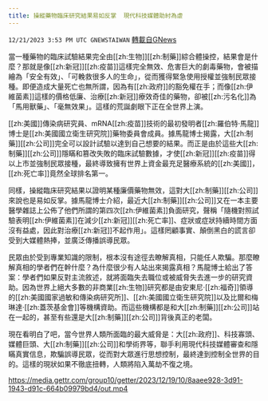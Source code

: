 ```yaml
---
title: 操縱藥物臨床研究結果易如反掌  現代科技媒體助紂為虐
---
```

`12/21/2023 3:53 PM UTC GNEWSTAIWAN` [轉載自GNews](https://gnews.org/articles/2137135)



當一種藥物的臨床試驗結果完全由[[zh:生物]][[zh:制藥]]綜合體操控，結果會是什麼？那就是像[[zh:新冠]][[zh:疫苗]]這樣完全無效、危害巨大的劇毒藥物，會被描繪為「安全有效」、「可輓救很多人的生命」，從而獲得緊急使用授權並強制民眾接種。即便造成大量死亡也無所謂，因為有[[zh:政府]]的豁免權在手；而像[[zh:伊維菌素]]這樣的價格低廉、治療[[zh:新冠]]療效奇佳的藥物，卻被[[zh:污名化]]為「馬用獸藥」、「毫無效果」。這樣的荒誕劇眼下正在全世界上演。  

[[zh:美國]]傳染病研究員、mRNA[[zh:疫苗]]技術的最初發明者[[zh:羅伯特·馬龍]]博士是[[zh:美國國立衛生研究院]]藥物委員會成員。據馬龍博士揭露，大[[zh:制藥]][[zh:公司]]完全可以設計試驗以達到自己想要的結果。而正是由於這些大[[zh:制藥]][[zh:公司]]隱瞞和篡改失敗的臨床試驗數據，才使[[zh:新冠]][[zh:疫苗]]得以上市並強制民眾接種，最終導致擁有世界上資金最充足醫療系統的[[zh:美國]]，[[zh:死亡率]]竟然全球排名第一。

  

同樣，操縱臨床研究結果以證明某種廉價藥物無效，這對大[[zh:制藥]][[zh:公司]]來說也是易如反掌。據馬龍博士介紹，最近大[[zh:制藥]][[zh:公司]]又在一本主要醫學雜誌上公佈了他們所謂的第四次[[zh:伊維菌素]]負面研究，聲稱「隨機對照試驗表明[[zh:伊維菌素]]在減少[[zh:新冠]][[zh:死亡率]]、症狀或症狀持續時間方面沒有益處，因此對治療[[zh:新冠]]不起作用」。這樣罔顧事實、顛倒黑白的謊言卻受到大媒體熱捧，並廣泛傳播誤導民眾。

  

民眾由於受到專業知識的限制，根本沒有途徑去瞭解真相，只能任人欺騙。那麼瞭解真相的學者們在幹什麼？為什麼很少有人站出來揭露真相？馬龍博士給出了答案：學者們如果反對主流敘述，就將面臨失去職位或被威脅失去進一步的研究資助。因為世界上絕大多數的非商業[[zh:生物]]研究都是由安東尼‧[[zh:福奇]]領導的[[zh:美國國家過敏和傳染病研究所]]、[[zh:美國國立衛生研究院]]以及比爾和梅琳達‧[[zh:蓋茨基金會]]等機構資助。而這些機構都是和大[[zh:制藥]][[zh:公司]]站在一起的，甚至有些還是大[[zh:制藥]][[zh:公司]]背後真正的老闆。

  

現在看明白了吧，當今世界人類所面臨的最大威脅是：大[[zh:政府]]、科技寡頭、媒體巨頭、大[[zh:制藥]][[zh:公司]]和學術界等，聯手利用現代科技媒體審查和隱瞞真實信息，欺騙誤導民眾，從而對大眾進行思想控制，最終達到控制全世界的目的。這樣的現狀如果不徹底扭轉，人類將陷入萬劫不復之境。


https://media.gettr.com/group10/getter/2023/12/19/10/8aaee928-3d91-1943-d91c-664b09979bd4/out.mp4



